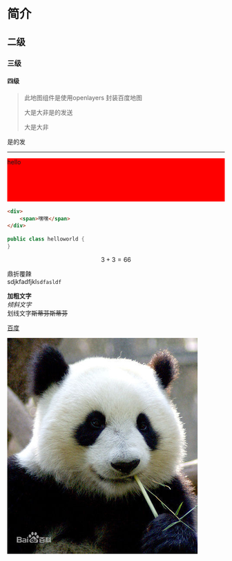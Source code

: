 # 简介

## 二级

### 三级

#### 四级

> 此地图组件是使用openlayers 封装百度地图
>
> 大是大非是的发送
>
> 大是大非

是的发

---

<div style="background-color:red; height:100px">
    hello
</div>

```html
<div>
    <span>嘿嘿</span>
</div>
```


```java
public class helloworld {
}

```



$$
3+3=66
$$



鼎折覆餗  
sdjkfadfjkl`sdfasldf`

**加粗文字**  
_倾斜文字_  
划线文字~~斯蒂芬斯蒂芬~~

[百度](/www.baidu.com)

![熊猫图片](/assets/headerImg.jpg)

